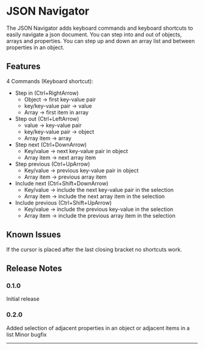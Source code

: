# JSON Navigator

The JSON Navigator adds keyboard commands and keyboard shortcuts to easily navigate a json document.
You can step into and out of objects, arrays and properties.
You can step up and down an array list and between properties in an object.

## Features

4 Commands (Keyboard shortcut):

- Step in (Ctrl+RightArrow)
    - Object -> first key-value pair
    - key/key-value pair -> value
    - Array -> first item in array
- Step out (Ctrl+LeftArrow)
    - value -> key-value pair
    - key/key-value pair -> object
    - Array item -> array
- Step next (Ctrl+DownArrow)
    - Key/value -> next key-value pair in object
    - Array item -> next array item
- Step previous (Ctrl+UpArrow)
    - Key/value -> previous key-value pair in object
    - Array item -> previous array item
- Include next (Ctrl+Shift+DownArrow)
    - Key/value -> include the next key-value pair in the selection
    - Array item -> include the next array item in the selection
- Include previous (Ctrl+Shift+UpArrow)
    - Key/value -> include the previous key-value in the selection
    - Array item -> include the previous array item in the selection

## Known Issues

If the cursor is placed after the last closing bracket no shortcuts work.

## Release Notes

### 0.1.0

Initial release

### 0.2.0

Added selection of adjacent properties in an object or adjacent items in a list
Minor bugfix

---
